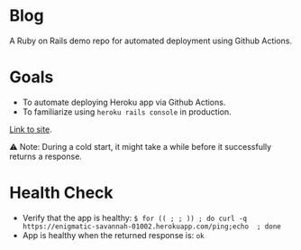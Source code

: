 # Blog

A Ruby on Rails demo repo for automated deployment using Github Actions.

# Goals

- To automate deploying Heroku app via Github Actions.
- To familiarize using `heroku rails console` in production.

[Link to site](https://enigmatic-savannah-01002.herokuapp.com/).

⚠️ Note: During a cold start, it might take a while before it successfully returns a response.

# Health Check

- Verify that the app is healthy: `$ for (( ; ; )) ; do curl -q https://enigmatic-savannah-01002.herokuapp.com/ping;echo  ; done`
- App is healthy when the returned response is: `ok` 